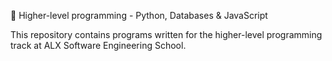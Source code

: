 🔗  Higher-level programming - Python, Databases & JavaScript

This repository contains programs written for the higher-level programming track at ALX Software Engineering  School.
